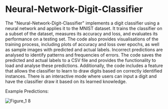 # Neural-Network-Digit-Classifier

The "Neural-Network-Digit-Classifier" implements a digit classifier using a neural network and applies it to the MNIST dataset. It trains the classifier on a subset of the dataset, measures its accuracy and loss, and evaluates its performance on a testing set. The code also provides visualisations of the training process, including plots of accuracy and loss over epochs, as well as sample images with predicted and actual labels. Incorrect predictions are analysed to identify patterns and frequencies of errors. The code saves the predicted and actual labels to a CSV file and provides the functionality to load and analyse these predictions. Additionally, the code includes a feature that allows the classifier to learn to draw digits based on correctly identified instances. There is an interactive mode where users can input a digit and have the classifier draw it based on its learned knowledge.

Example Predictions:

![Figure_1 8](https://user-images.githubusercontent.com/94536625/234828717-a947937c-6384-4a76-b3d5-294d69669757.png)

